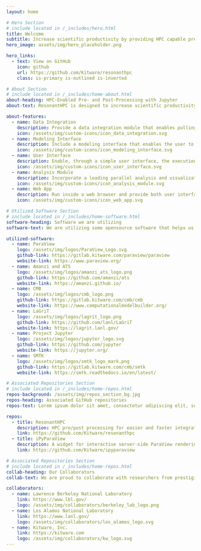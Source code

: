 ```yaml
---
layout: home

# Hero Section
# include located in /_includes/hero.html
title: Welcome
subtitle: Increase scientific productivity by providing HPC capable pre-and-post processing for easier and faster turnaround and integration with modern and next-generation simulation systems.
hero_image: assets/img/hero_placeholder.png

hero_links:
  - text: View on GitHub
    icon: github
    url: https://github.com/Kitware/resonanthpc
    class: is-primary is-outlined is-inverted

# About Section
# include located in /_includes/home-about.html
about-heading: HPC-Enabled Pre- and Post-Processing with Jupyter
about-text: ResonantHPC is designed to increase scientific productivity by providing HPC capable pre-and-post processing for easier and faster turnaround and integration with modern and next-generation simulation systems. This system will extend the standard scientific computing environment (Jupyter) so that researchers can prepare, execute, and analyze the results of remote exascale-level simulation from their workstations.

about-features:
  - name: Data Integration
    description: Provide a data integration module that enables pulling data from heterogeneous sources as well as running required preprocessing.
    icon: /assets/img/custom-icons/icon_data_integration.svg
  - name: Modeling Interface
    description: Include a modeling interface that enables the user to generate an input mesh (through the execution of an external mesher) and to associate additional attributes to mesh elements.
    icon: /assets/img/custom-icons/icon_modeling_interface.svg
  - name: User Interface
    description: Enable, through a simple user interface, the execution and monitoring of HPC jobs such as preprocessing, simulation and visualization modules.
    icon: /assets/img/custom-icons/icon_user_interface.svg
  - name: Analysis Module
    description: Incorporate a leading parallel analysis and visualization module.
    icon: /assets/img/custom-icons/icon_analysis_module.svg
  - name: Web App
    description: Run inside a web browser and provide both user interface and scripting access to its functionality.
    icon: /assets/img/custom-icons/icon_web_app.svg

# Utilized Software Section
# include located in /_includes/home-software.html
software-heading: Software we are utilizing
software-text: We are utilizing some opensource software that helps us add functionality and increase project’s efficiency.

utilized-software:
  - name: ParaView
    logo: /assets/img/logos/ParaView_Logo.svg
    github-link: https://gitlab.kitware.com/paraview/paraview
    website-link: https://www.paraview.org/
  - name: Amanzi and ATS
    logo: /assets/img/logos/amanzi_ats_logo.png
    github-link: https://github.com/amanzi/ats
    website-link: https://amanzi.github.io/
  - name: CMB
    logo: /assets/img/logos/cmb_logo.png
    github-link: https://gitlab.kitware.com/cmb/cmb
    website-link: https://www.computationalmodelbuilder.org/
  - name: LaGriT
    logo: /assets/img/logos/lagrit_logo.png
    github-link: https://github.com/lanl/LaGriT
    website-link: https://lagrit.lanl.gov/
  - name: Project Jupyter
    logo: /assets/img/logos/jupyter_logo.svg
    github-link: https://github.com/jupyter
    website-link: https://jupyter.org/
  - name: SMTK
    logo: /assets/img/logos/smtk_logo_mark.png
    github-link: https://gitlab.kitware.com/cmb/smtk
    website-link: https://smtk.readthedocs.io/en/latest/

# Associated Repositories Section
# include located in /_includes/home-repos.html
repos-background: /assets/img/repos_section_bg.jpg
repos-heading: Associated GitHub repositories
repos-text: Lorem ipsum dolor sit amet, consectetur adipiscing elit, sed do eiusmod tempor incididunt ut labore

repos:
  - title: ResonantHPC
    description: HPC pre/post processing for easier and faster integration with modern simulation systems
    link: https://github.com/Kitware/resonanthpc
  - title: iPyParaView
    description: A widget for interactive server-side ParaView rendering.
    link: https://github.com/Kitware/ipyparaview

# Associated Repositories Section
# include located in /_includes/home-repos.html
collab-heading: Our Collaborators
collab-text: We are proud to collaborate with researchers from prestigious organizations.

collaborators:
  - name: Lawrence Berkeley National Laboratory
    link: https://www.lbl.gov/
    logo: /assets/img/collaborators/berkeley_lab_logo.png
  - name: Los Alamos National Laboratory
    link: https://www.lanl.gov/
    logo: /assets/img/collaborators/los_alamos_logo.svg
  - name: Kitware, Inc.
    link: https://kitware.com
    logo: /assets/img/collaborators/kw_logo.svg
---
```

